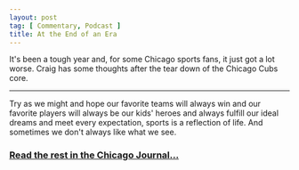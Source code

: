```yaml
---
layout: post
tag: [ Commentary, Podcast ]
title: At the End of an Era
---
```


It's been a tough year and, for some Chicago sports fans, it just got a lot worse. Craig has some thoughts after the tear down of the Chicago Cubs core. 

---

Try as we might and hope our favorite teams will always win and our favorite players will always be our kids' heroes and always fulfill our ideal dreams and meet every expectation, sports is a reflection of life. And sometimes we don't always like what we see.<br>

<h3><a href="https://www.chicagojournal.com/opinion-at-the-end-of-an-era/">Read the rest in the Chicago Journal...</a></h3>

<br/>
